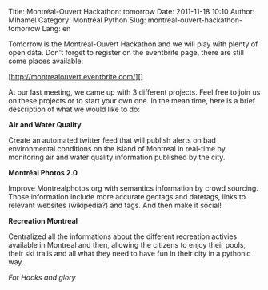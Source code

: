 Title: Montréal-Ouvert Hackathon: tomorrow
Date: 2011-11-18 10:10
Author: Mlhamel
Category: Montréal Python
Slug: montreal-ouvert-hackathon-tomorrow
Lang: en

<!--:en-->

Tomorrow is the Montréal-Ouvert Hackathon and we will play with plenty
of open data. Don't forget to register on the eventbrite page, there are
still some places available:

</p>

[http://montrealouvert.eventbrite.com/][]

</p>

At our last meeting, we came up with 3 different projects. Feel free to
join us on these projects or to start your own one. In the mean time,
here is a brief description of what we would like to do:

</p>

**Air and Water Quality**

</p>

Create an automated twitter feed that will publish alerts on bad
environmental conditions on the island of Montreal in real-time by
monitoring air and water quality information published by the city.

</p>

**Montréal Photos 2.0**

</p>

Improve Montrealphotos.org with semantics information by crowd sourcing.
Those information include more accurate geotags and datetags, links to
relevant websites (wikipedia?) and tags. And then make it social!

</p>

**Recreation Montreal**

</p>

Centralized all the informations about the different recreation activies
available in Montreal and then, allowing the citizens to enjoy their
pools, their ski trails and all what they need to have fun in their city
in a pythonic way.

</p>

*For Hacks and glory*

<!--:-->

</p>

  [http://montrealouvert.eventbrite.com/]: http://montrealouvert.eventbrite.com/
